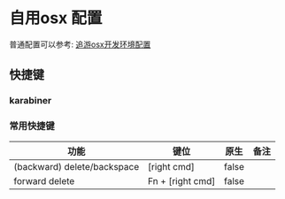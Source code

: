 # 自用osx 配置
普通配置可以参考: [追游osx开发环境配置](./zhuiyou_osx.md)

## 快捷键

### karabiner

### 常用快捷键

功能|键位|原生|备注
---|---|---|---
(backward) delete/backspace | [right cmd] | false | 
forward delete | Fn + [right cmd] | false | 

